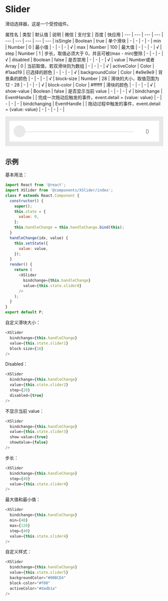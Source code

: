 # Slider

滑动选择器，这是一个受控组件。

属性名 | 类型 | 默认值 | 说明 | 微信 | 支付宝 | 百度 | 快应用 |
--- | --- | --- | --- | --- | --- | --- | --- | --- |
isSingle | Boolean | true | 单个滑块 |  - | - | - | - |
min | Number | 0 | 最小值 |  - | - | - | √ |
max | Number | 100 | 最大值 |  - | - | - | √ |
step | Number | 1 | 步长，取值必须大于 0，并且可被(max - min)整除 |  - | - | - | √ |
disabled | Boolean | false | 是否禁用 |  - | - | - | √ |
value | Number或者 Array | 0 | 当前取值，若双滑块则为数组 |  - | - | - | √ |
activeColor | Color | #1aad19 | 已选择的颜色 |  - | - | - | √ |
backgroundColor | Color | #e9e9e9 | 背景条的颜色 |  - | - | - | √ |
block-size | Number | 28 | 滑块的大小，取值范围为 12 - 28 | - | - | - | √ |
block-color | Color | #ffffff | 滑块的颜色 | - | - | - | √ |
show-value | Boolean | false | 是否显示当前 value |  - | - | - | √ |
bindchange | EventHandle |  | 完成一次拖动后触发的事件，event.detail = {value: value} |  - | - | - | - |
bindchanging | EventHandle |  | 拖动过程中触发的事件，event.detail = {value: value} | - | - | - | - |

<p><img style="max-height: 500px" src="../assets/images/components/slider.png" /></p>

## 示例

基本用法：

```js
import React from '@react';
import XSlider from '@components/XSlider/index';
class P extends React.Component {
  constructor() {
    super();
    this.state = {
      value: 0,
    };
    this.handleChange = this.handleChange.bind(this);
  }
  handleChange(idx, value) {
    this.setState({
      value: value,
    });
  }
  render() {
    return (
      <XSlider
        bindchange={this.handleChange}
        value={this.state.slider0}
      />
    );
  }
}
export default P;
```
自定义滑块大小：

```js
<XSlider
  bindchange={this.handleChange}
  value={this.state.slider1}
  block-size={16}
/>
```

Disabled：


```js
<XSlider
  bindchange={this.handleChange}
  value={this.state.slider2}
  step={20}
  disabled={true}
/>
```

不显示当前 value：

```js
<XSlider
  bindchange={this.handleChange}
  value={this.state.slider3}
  show-value={true}
  showValue={false}
/>
```

步长：

```js
<XSlider
  bindchange={this.handleChange}
  step={40}
  value={this.state.slider4}
/>
```

最大值和最小值：

```js
<XSlider
  bindchange={this.handleChange}
  min={40}
  max={120}
  step={40}
  value={this.state.slider4}
/>
```

自定义样式：

```js
<XSlider
  bindchange={this.handleChange}
  value={this.state.slider5}
  backgroundColor="#00BCD4"
  block-color="#f00"
  activeColor="#dadb1a"
/>
```
